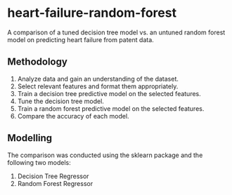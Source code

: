 # heart-failure-random-forest

A comparison of a tuned decision tree model vs. an untuned random forest model on predicting heart failure from patent data.

## Methodology

1. Analyze data and gain an understanding of the dataset.
2. Select relevant features and format them appropriately.
3. Train a decision tree predictive model on the selected features.
4. Tune the decision tree model.
5. Train a random forest predictive model on the selected features.
6. Compare the accuracy of each model.

## Modelling

The comparison was conducted using the sklearn package and the following two models:

1. Decision Tree Regressor
2. Random Forest Regressor
